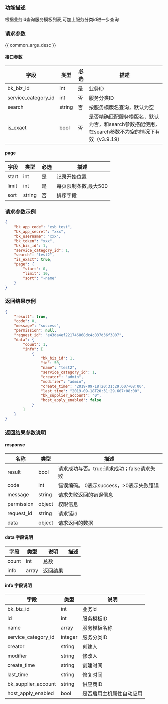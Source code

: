 ### 功能描述

根据业务id查询服务模板列表,可加上服务分类id进一步查询

### 请求参数

{{ common_args_desc }}

#### 接口参数

| 字段                 |  类型      | 必选	   |  描述                 |
|----------------------|------------|--------|-----------------------|
| bk_biz_id           | int    | 是   | 业务ID         |
| service_category_id         | int  | 否   | 服务分类ID |
| search         | string  | 否   | 按服务模版名查询，默认为空 |
| is_exact         | bool  | 否   | 是否精确匹配服务模版名，默认为否，和search参数搭配使用，在search参数不为空的情况下有效（v3.9.19） |

#### page

| 字段      |  类型      | 必选   |  描述      |
|-----------|------------|--------|------------|
| start    |  int    | 是     | 记录开始位置 |
| limit    |  int    | 是     | 每页限制条数,最大500 |
| sort     |  string | 否     | 排序字段 |

### 请求参数示例

```json
{
    "bk_app_code": "esb_test",
    "bk_app_secret": "xxx",
    "bk_username": "xxx",
    "bk_token": "xxx",
    "bk_biz_id": 1,
    "service_category_id": 1,
    "search": "test2",
    "is_exact": true,
    "page": {
        "start": 0,
        "limit": 10,
        "sort": "-name"
    }
}
```

### 返回结果示例

```json
{
    "result": true,
    "code": 0,
    "message": "success",
    "permission": null,
    "request_id": "e43da4ef221746868dc4c837d36f3807",
    "data": {
        "count": 1,
        "info": [
            {
                "bk_biz_id": 1,
                "id": 50,
                "name": "test2",
                "service_category_id": 1,
                "creator": "admin",
                "modifier": "admin",
                "create_time": "2019-09-18T20:31:29.607+08:00",
                "last_time": "2019-09-18T20:31:29.607+08:00",
                "bk_supplier_account": "0",
                "host_apply_enabled": false
            }
        ]
    }
}
```

### 返回结果参数说明

#### response

| 名称  | 类型  | 描述 |
|---|---|---|
| result | bool | 请求成功与否。true:请求成功；false请求失败 |
| code | int | 错误编码。 0表示success，>0表示失败错误 |
| message | string | 请求失败返回的错误信息 |
| permission    | object | 权限信息    |
| request_id    | string | 请求链id    |
| data | object | 请求返回的数据 |

#### data 字段说明

| 字段|类型|说明|描述|
|---|---|---|---|
|count|int|总数||
|info|array|返回结果||

#### info 字段说明

| 字段|类型|说明|
|---|---|---|
|bk_biz_id|int|业务id|
|id|int|服务模板ID|
|name|array|服务模板名称|
|service_category_id|integer|服务分类ID|
|creator|string|创建人|
|modifier|string|修改人|
|create_time|string|创建时间|
|last_time|string|修复时间|
|bk_supplier_account|string|供应商ID|
| host_apply_enabled|bool|是否启用主机属性自动应用|
